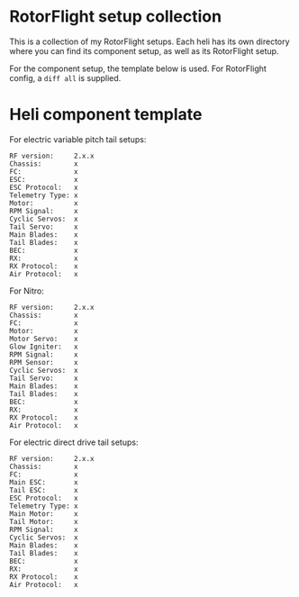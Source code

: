 # RotorFlight setup collection
This is a collection of my RotorFlight setups. Each heli has its own directory where you can find its component setup, as well as its RotorFlight setup.

For the component setup, the template below is used. For RotorFlight config, a `diff all` is supplied.

# Heli component template
For electric variable pitch tail setups:
```
RF version:     2.x.x
Chassis:        x
FC:             x
ESC:            x
ESC Protocol:   x
Telemetry Type: x
Motor:          x
RPM Signal:     x
Cyclic Servos:  x
Tail Servo:     x
Main Blades:    x
Tail Blades:    x
BEC:            x
RX:             x
RX Protocol:    x
Air Protocol:   x
```

For Nitro:
```
RF version:     2.x.x
Chassis:        x
FC:             x
Motor:          x
Motor Servo:    x
Glow Igniter:   x
RPM Signal:     x
RPM Sensor:     x
Cyclic Servos:  x
Tail Servo:     x
Main Blades:    x
Tail Blades:    x
BEC:            x
RX:             x
RX Protocol:    x
Air Protocol:   x
```

For electric direct drive tail setups:
```
RF version:     2.x.x
Chassis:        x
FC:             x
Main ESC:       x
Tail ESC:       x
ESC Protocol:   x
Telemetry Type: x
Main Motor:     x
Tail Motor:     x
RPM Signal:     x
Cyclic Servos:  x
Main Blades:    x
Tail Blades:    x
BEC:            x
RX:             x
RX Protocol:    x
Air Protocol:   x
```
